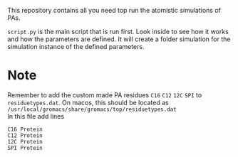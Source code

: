 This repository contains all you need top run the atomistic simulations of PAs.

`script.py` is the main script that is run first. Look inside to see how it works and how the parameters are defined.
It will create a folder simulation for the simulation instance of the defined parameters.

# Note

Remember to add the custom made PA residues `C16` `C12` `12C` `SPI` to `residuetypes.dat`. On macos, this should be located as 
`/usr/local/gromacs/share/gromacs/top/residuetypes.dat`\
In this file add lines
```
C16 Protein
C12 Protein
12C Protein
SPI Protein
```

